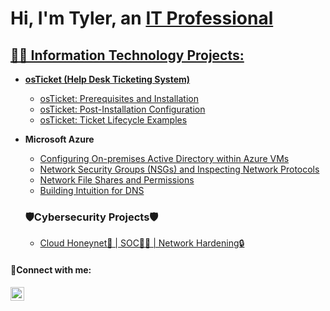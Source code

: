 <h1>Hi, I'm Tyler, an <a href="https://www.linkedin.com/in/tyler-clayton-654a701b4/">IT Professional</h1>

<h2>👨‍💻 Information Technology Projects:</h2>

- <b>osTicket (Help Desk Ticketing System)</b>
  - [osTicket: Prerequisites and Installation](https://github.com/Tyler-Clayton/osticket-prereqs)
  - [osTicket: Post-Installation Configuration](https://github.com/Tyler-Clayton/post-install-config)
  - [osTicket: Ticket Lifecycle Examples](https://github.com/Tyler-Clayton/ticket-lifecycle)
- <b>Microsoft Azure</b>
  - [Configuring On-premises Active Directory within Azure VMs](https://github.com/Tyler-Clayton/configure-ad)
  - [Network Security Groups (NSGs) and Inspecting Network Protocols](https://github.com/Tyler-Clayton/azure-network-protocols)
  - [Network File Shares and Permissions](https://github.com/Tyler-Clayton/Network-File-Shares-and-Permissions)
  - [Building Intuition for DNS](https://github.com/Tyler-Clayton/Building-Intuition-for-DNS)

  <b><h3>🛡️Cybersecurity Projects🛡️</h3></b>
  - [Cloud Honeynet🍯 | SOC🕵️‍♂️ | Network Hardening🔒](https://github.com/Tyler-Clayton/Cloud-Honey-Net)

<h4>🤳Connect with me:</h4>


[<img align="left" alt="Josh | LinkedIn" width="22px" src="https://cdn.jsdelivr.net/npm/simple-icons@v3/icons/linkedin.svg" />][linkedin]




[linkedin]: https://www.linkedin.com/in/tyler-clayton-654a701b4/

